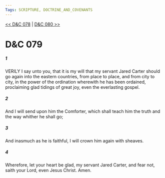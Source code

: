```yaml
---
Tags: SCRIPTURE, DOCTRINE_AND_COVENANTS
---
```


[<< D&C 078](DOCTRINE_AND_COVENANTS/D&C_078.md) | [D&C 080 >>](DOCTRINE_AND_COVENANTS/D&C_080.md)

# D&C 079

##### 1
 VERILY I say unto you, that it is my will that my servant Jared Carter should go again into the eastern countries, from place to place, and from city to city, in the power of the ordination wherewith he has been ordained, proclaiming glad tidings of great joy, even the everlasting gospel.
##### 2
 And I will send upon him the Comforter, which shall teach him the truth and the way whither he shall go;
##### 3
 And inasmuch as he is faithful, I will crown him again with sheaves.
##### 4
 Wherefore, let your heart be glad, my servant Jared Carter, and fear not, saith your Lord, even Jesus Christ. Amen.
